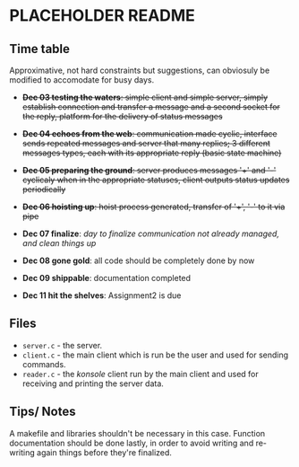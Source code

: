 # PLACEHOLDER README

## Time table
Approximative, not hard constraints but suggestions, can obviosuly be modified to accomodate for busy days.

* ~~__Dec 03 testing the waters__: simple client and simple server, simply establish connection and transfer a message and a
								second socket for the reply, platform for the delivery of status messages~~

* ~~__Dec 04 echoes from the web__: communication made cyclic, interface sends repeated messages and server that many replies; 
								3 different messages types, each with its appropriate reply (basic state machine)~~
* ~~__Dec 05 preparing the ground__: server produces messages '+' and '-' cyclicaly when in the appropriate statuses, client outputs status updates periodically~~

* ~~__Dec 06 hoisting up__: hoist process generated, transfer of '+', '-' to it via pipe~~
* __Dec 07 finalize__: _day to finalize communication not already managed, and clean things up_
* __Dec 08 gone gold__: all code should be completely done by now
* __Dec 09 shippable__: documentation completed
* __Dec 11 hit the shelves__: Assignment2 is due

## Files

* `server.c` - the server.
* `client.c` - the main client which is run be the user and used for sending commands.
* `reader.c` - the _konsole_ client run by the main client and used for receiving and printing the server data.

## Tips/ Notes
A makefile and libraries shouldn't be necessary in this case.
Function documentation should be done lastly, in order to avoid writing and re-writing again things before they're
finalized.
